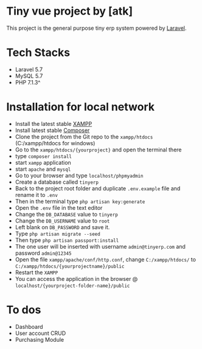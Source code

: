 # Tiny vue project by [atk]
This project is the general purpose tiny erp system powered by [Laravel](http://laravel.com).


# Tech Stacks
 - Laravel 5.7
 - MySQL 5.7
 - PHP 7.1.3^

# Installation for local network
 - Install the latest stable [XAMPP](https://www.apachefriends.org/index.html)
 - Install latest stable [Composer](https://getcomposer.org/)
 - Clone the project from the Git repo to the `xampp/htdocs` (C:/xampp/htdocs for windows)
 - Go to the `xampp/htdocs/{yourproject}` and open the terminal there
 - type `composer install`
 - start `xampp` application
 - start `apache` and `mysql`
 - Go to your browser and type `localhost/phpmyadmin`
 - Create a database called `tinyerp`
 - Back to the project root folder and duplicate `.env.example` file and rename it to `.env`
 - Then in the terminal type `php artisan key:generate`
 - Open the `.env` file in the text editor
 - Change the `DB_DATABASE` value to `tinyerp` 
 - Change the `DB_USERNAME` value to `root` 
 - Left blank on `DB_PASSWORD` and save it.
 - Type `php artisan migrate --seed` 
 - Then type `php artisan passport:install`
 - The one user will be inserted with username `admin@tinyerp.com` and password `admin@12345`
 - Open the file `xampp/apache/conf/http.conf`, change `C:/xampp/htdocs/` to `C:/xampp/htdocs/{yourprojectname}/public`
 - Restart the `XAMPP`
 - You can access the application in the browser @ `localhost/{yourproject-folder-name}/public`


# To dos
 - Dashboard
 - User account CRUD
 - Purchasing Module
